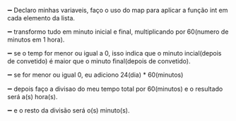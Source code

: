 :heavy_minus_sign: Declaro minhas variaveis, faço o uso do map para aplicar a função int em cada elemento da lista.

:heavy_minus_sign: transformo tudo em minuto inicial e final, multiplicando por 60(numero de minutos em 1 hora).

:heavy_minus_sign: se o temp for menor ou igual a 0, isso indica que o minuto incial(depois de convetido) é maior que o minuto final(depois de convetido).

:heavy_minus_sign: se for menor ou igual 0, eu adiciono 24(dia) * 60(minutos)

:heavy_minus_sign: depois faço a divisao do meu tempo total por 60(minutos) e o resultado será a(s) hora(s).

:heavy_minus_sign: e o resto da divisão será o(s) minuto(s).

